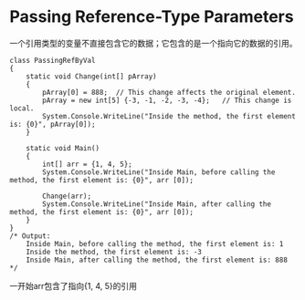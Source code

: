 # Passing Reference-Type Parameters

一个引用类型的变量不直接包含它的数据；它包含的是一个指向它的数据的引用。


    class PassingRefByVal 
    {
        static void Change(int[] pArray)
        {
            pArray[0] = 888;  // This change affects the original element.
            pArray = new int[5] {-3, -1, -2, -3, -4};   // This change is local.
            System.Console.WriteLine("Inside the method, the first element is: {0}", pArray[0]);
        }

        static void Main() 
        {
            int[] arr = {1, 4, 5};
            System.Console.WriteLine("Inside Main, before calling the method, the first element is: {0}", arr [0]);

            Change(arr);
            System.Console.WriteLine("Inside Main, after calling the method, the first element is: {0}", arr [0]);
        }
    }
    /* Output:
        Inside Main, before calling the method, the first element is: 1
        Inside the method, the first element is: -3
        Inside Main, after calling the method, the first element is: 888
    */

一开始arr包含了指向{1, 4, 5}的引用
